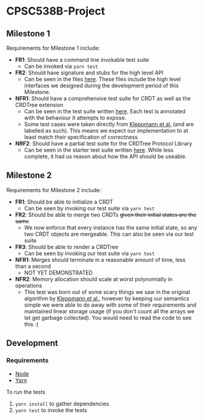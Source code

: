 # CPSC538B-Project

## Milestone 1
Requirements for Milestone 1 include:
- **FR1**: Should have a command line invokable test suite
   - Can be invoked via `yarn test` 
- **FR2**: Should have signature and stubs for the high level API
   - Can be seen in the files [here](./crdtree/src). These files include the high level interfaces we designed during the development period of this Milestone.
- **NFR1**: Should have a comprehensive test suite for CRDT as well as the CRDTree extension
   - Can be seen in the test suite written [here](./crdtree/test/CRDTree.spec.ts). Each test is annotated with the behaviour it attempts to expose.
   - Some test cases were taken directly from [Kleppmann et al.](https://arxiv.org/abs/1608.03960) (and are labelled as such). This means we expect our implementation to at least match their specification of correctness.
- **NRF2**: Should have a partial test suite for the CRDTree Protocol Library
   - Can be seen in the starter test suite written [here](./crdtree/test/RootNetwork.spec.ts). While less complete, it had us reason about how the API should be useable.

## Milestone 2
Requirements for Milestone 2 include:
- **FR1**: Should be able to initialize a CRDT
  - Can be seen by invoking our test suite via `yarn test` 
- **FR2**: Should be able to merge two CRDTs ~~given their initial states are the same~~
  - We now enforce that every instance has the same initial state, so any two CRDT objects are mergeable. This can also be seen via our test suite 
- **FR3**: Should be able to render a CRDTree
  - Can be seen by invoking our test suite via `yarn test`
- **NFR1**: Merges should terminate in a reasonable amount of time, less than a second
  - NOT YET DEMONSTRATED
- **NFR2**: Memory allocation should scale at worst polynomially in operations
  - This test was born out of some scary things we saw in the original algorithm by [Kleppmann et al.](https://arxiv.org/abs/1608.03960), however by keeping our semantics simple we were able to do away with some of their requirements and maintained linear storage usage (if you don't count all the arrays we let get garbage collected). You would need to read the code to see this :(  

## Development
### Requirements
- [Node](https://nodejs.org/en/)
- [Yarn](https://yarnpkg.com/)

To run the tests
1. `yarn install` to gather dependencies
2. `yarn test` to invoke the tests

